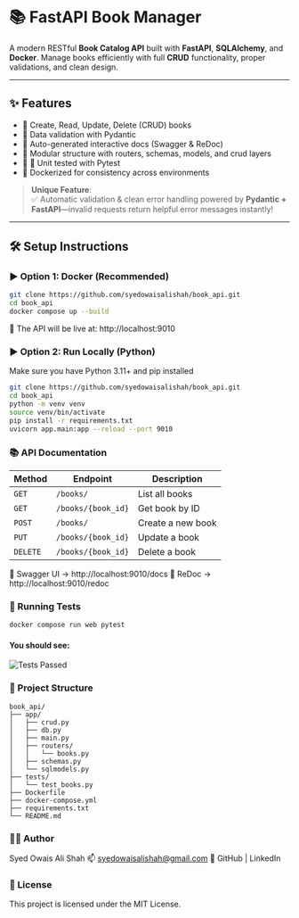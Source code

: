 # 📚 FastAPI Book Manager

A modern RESTful **Book Catalog API** built with **FastAPI**, **SQLAlchemy**, and **Docker**. Manage books efficiently with full **CRUD** functionality, proper validations, and clean design.  

---

## ✨ Features

- 🔹 Create, Read, Update, Delete (CRUD) books
- 🔹 Data validation with Pydantic
- 🔹 Auto-generated interactive docs (Swagger & ReDoc)
- 🔹 Modular structure with routers, schemas, models, and crud layers
- 🔹 🧪 Unit tested with Pytest
- 🔹 Dockerized for consistency across environments

> **Unique Feature**:  
✅ Automatic validation & clean error handling powered by **Pydantic + FastAPI**—invalid requests return helpful error messages instantly!

---

## 🛠️ Setup Instructions

### ▶️ Option 1: Docker (Recommended)

```bash
git clone https://github.com/syedowaisalishah/book_api.git
cd book_api
docker compose up --build
```
📡 The API will be live at:
http://localhost:9010

### ▶️ Option 2: Run Locally (Python)
Make sure you have Python 3.11+ and pip installed
```bash
git clone https://github.com/syedowaisalishah/book_api.git
cd book_api
python -m venv venv
source venv/bin/activate
pip install -r requirements.txt
uvicorn app.main:app --reload --port 9010
```
### 📚 API Documentation
| Method   | Endpoint           | Description       |
| -------- | ------------------ | ----------------- |
| `GET`    | `/books/`          | List all books    |
| `GET`    | `/books/{book_id}` | Get book by ID    |
| `POST`   | `/books/`          | Create a new book |
| `PUT`    | `/books/{book_id}` | Update a book     |
| `DELETE` | `/books/{book_id}` | Delete a book     |


📘 Swagger UI → http://localhost:9010/docs
📘 ReDoc → http://localhost:9010/redoc

### 🧪 Running Tests
```bash
docker compose run web pytest
```
#### You should see:
![Tests Passed](https://raw.githubusercontent.com/syedowaisalishah/book_api/images/TestPassed.png)

### 🔗 Project Structure
```
book_api/
├── app/
│   ├── crud.py
│   ├── db.py
│   ├── main.py
│   ├── routers/
│   │   └── books.py
│   ├── schemas.py
│   └── sqlmodels.py
├── tests/
│   └── test_books.py
├── Dockerfile
├── docker-compose.yml
├── requirements.txt
└── README.md
```
### 👨‍💻 Author
Syed Owais Ali Shah
📫 syedowaisalishah@gmail.com
🔗 GitHub | LinkedIn

### 📄 License
This project is licensed under the MIT License.
